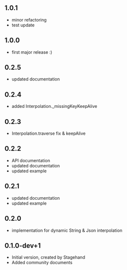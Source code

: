 ## 1.0.1
- minor refactoring
- test update

## 1.0.0
- first major release :)

## 0.2.5
- updated documentation

## 0.2.4
- added Interpolation._missingKeyKeepAlive

## 0.2.3
- Interpolation.traverse fix & keepAlive

## 0.2.2
- API documentation
- updated documentation
- updated example

## 0.2.1
- updated documentation
- updated example

## 0.2.0
- implementation for dynamic String & Json interpolation

## 0.1.0-dev+1
- Initial version, created by Stagehand
- Added community documents

